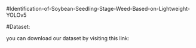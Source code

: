 #Identification-of-Soybean-Seedling-Stage-Weed-Based-on-Lightweight-YOLOv5


#Dataset:

you can download our dataset by visiting this link:
